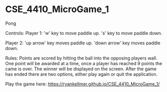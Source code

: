 # CSE_4410_MicroGame_1
 Pong
 
 Controls:
  Player 1:
   'w' key to move paddle up.
   's' key to move paddle down.
  
  Player 2:
   'up arrow' key moves paddle up.
   'down arrow' key moves paddle down.
  
  Rules:
   Points are scored by hitting the ball into the opposing players wall.
   One point will be awarded at a time, once a player has reached 9 points
   the came is over. The winner will be displayed on the screen.
   After the game has ended there are two options, either play again or quit
   the application.
   
   Play the game here: https://ryankellmer.github.io/CSE_4410_MicroGame_1/
